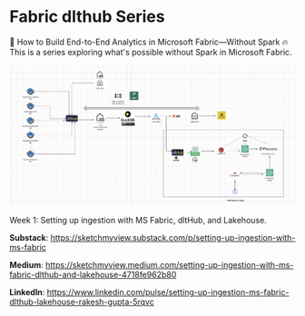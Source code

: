 # Fabric dlthub Series

🚀 How to Build End-to-End Analytics in Microsoft Fabric—Without Spark 🔥
This is a series exploring what's possible without Spark in Microsoft Fabric. 

![plot](./images/end-2-end-sa.png)

Week 1: Setting up ingestion with MS Fabric, dltHub, and Lakehouse.

**Substack**: https://sketchmyview.substack.com/p/setting-up-ingestion-with-ms-fabric  

**Medium**: https://sketchmyview.medium.com/setting-up-ingestion-with-ms-fabric-dlthub-and-lakehouse-4718fe962b80  

**LinkedIn**: https://www.linkedin.com/pulse/setting-up-ingestion-ms-fabric-dlthub-lakehouse-rakesh-gupta-5rqvc  

